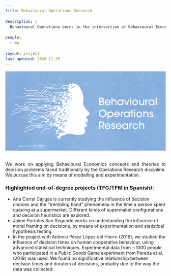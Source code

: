 ```yaml
---
title: Behavioural Operations Research

description: |
  Behavioural Operations borns in the intersection of Behavioural Economics with Operations Research (also known as Operations Management). 
  
people:
  - mp
  
layout: project
last-updated: 2020-11-25
---
```


<p align="justify">
<center> <img src="/img/projects_imgs/bannerBOR.png"/> </center>

<br>
<p align="justify">
  We work on applying Behavioural Economics concepts and theories to decision problems faced traditionally by the Operations Research discipline.  We pursue this aim by means of modelling and experimentation.


  <h3> Highlighted end-of-degree projects (TFG/TFM in Spanish): </h3>
<ul>
  <li>Ana Corral Cajigas is currently studying the influence of decision choices and the "trembling hand" phenomena in the time a person spent queuing at a supermarket. Different kinds of supermaket configurations and decision heuristics are explored.</li>

  <li>Jaime Portoles San Segundo works on undestanding the influence of moral framing on decisions, by means of experimentation and statistical hypothesis testing.</li> 

  <li>In the project with Antonio Pérez López del Hierro (2019), we studied the influence of decision times on human cooperative behaviour, using advanced statistical techniques. Experimental data from ∼1000 people who participated in a Public Goods Game experiment from Pereda et al. (2019) was used. We found no significative relationship between decision times and duration of decisions, probably due to the way the data was collected.</li>
</ul> 
</p>
